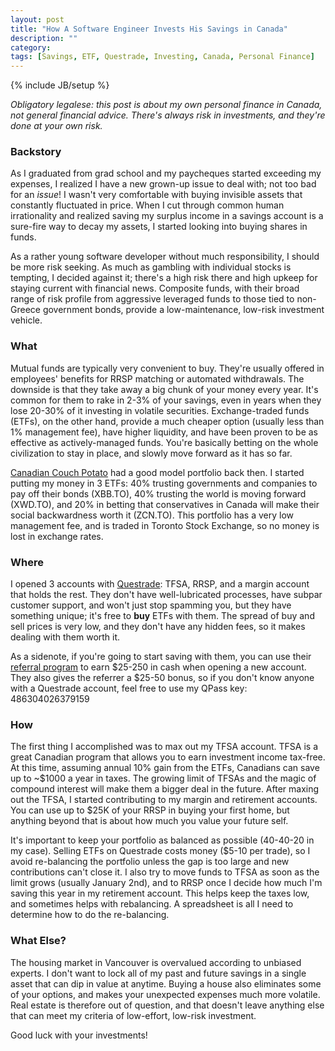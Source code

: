 ```yaml
---
layout: post
title: "How A Software Engineer Invests His Savings in Canada"
description: ""
category:
tags: [Savings, ETF, Questrade, Investing, Canada, Personal Finance]
---
```

{% include JB/setup %}

*Obligatory legalese: this post is about my own personal finance in Canada, not general financial advice. There's always risk in investments, and they're done at your own risk.*

### Backstory

As I graduated from grad school and my paycheques started exceeding my expenses, I realized I have a new grown-up issue to deal with; not too bad for an *issue*! I wasn't very comfortable with buying invisible assets that constantly fluctuated in price. When I cut through common human irrationality and realized saving my surplus income in a savings account is a sure-fire way to decay my assets, I started looking into buying shares in funds.

As a rather young software developer without much responsibility, I should be more risk seeking. As much as gambling with individual stocks is tempting, I decided against it; there's a high risk there and high upkeep for staying current with financial news. Composite funds, with their broad range of risk profile from aggressive leveraged funds to those tied to non-Greece government bonds, provide a low-maintenance, low-risk investment vehicle.

### What

Mutual funds are typically very convenient to buy. They're usually offered in employees' benefits for RRSP matching or automated withdrawals. The downside is that they take away a big chunk of your money every year. It's common for them to rake in 2-3% of your savings, even in years when they lose 20-30% of it investing in volatile securities. Exchange-traded funds (ETFs), on the other hand, provide a much cheaper option (usually less than 1% management fee), have higher liquidity, and have been proven to be as effective as actively-managed funds. You're basically betting on the whole civilization to stay in place, and slowly move forward as it has so far.

[Canadian Couch Potato](http://canadiancouchpotato.com/model-portfolios-2/) had a good model portfolio back then. I started putting my money in 3 ETFs: 40% trusting governments and companies to pay off their bonds (XBB.TO), 40% trusting the world is moving forward (XWD.TO), and 20% in betting that conservatives in Canada will make their social backwardness worth it (ZCN.TO). This portfolio has a very low management fee, and is traded in Toronto Stock Exchange, so no money is lost in exchange rates.

### Where

I opened 3 accounts with [Questrade](http://www.questrade.com): TFSA, RRSP, and a margin account that holds the rest. They don't have well-lubricated processes, have subpar customer support, and won't just stop spamming you, but they have something unique; it's free to **buy** ETFs with them. The spread of buy and sell prices is very low, and they don't have any hidden fees, so it makes dealing with them worth it.

As a sidenote, if you're going to start saving with them, you can use their [referral program](http://www.questrade.com/promotions/refer_a_friend) to earn $25-250 in cash when opening a new account. They also gives the referrer a $25-50 bonus, so if you don't know anyone with a Questrade account, feel free to use my QPass key: 486304026379159

### How

The first thing I accomplished was to max out my TFSA account. TFSA is a great Canadian program that allows you to earn investment income tax-free. At this time, assuming annual 10% gain from the ETFs, Canadians can save up to ~$1000 a year in taxes. The growing limit of TFSAs and the magic of compound interest will make them a bigger deal in the future. After maxing out the TFSA, I started contributing to my margin and retirement accounts. You can use up to $25K of your RRSP in buying your first home, but anything beyond that is about how much you value your future self.

It's important to keep your portfolio as balanced as possible (40-40-20 in my case). Selling ETFs on Questrade costs money ($5-10 per trade), so I avoid re-balancing the portfolio unless the gap is too large and new contributions can't close it. I also try to move funds to TFSA as soon as the limit grows (usually January 2nd), and to RRSP once I decide how much I'm saving this year in my retirement account. This helps keep the taxes low, and sometimes helps with rebalancing. A spreadsheet is all I need to determine how to do the re-balancing.

### What Else?

The housing market in Vancouver is overvalued according to unbiased experts. I don't want to lock all of my past and future savings in a single asset that can dip in value at anytime. Buying a house also eliminates some of your options, and makes your unexpected expenses much more volatile. Real estate is therefore out of question, and that doesn't leave anything else that can meet my criteria of low-effort, low-risk investment.

Good luck with your investments!